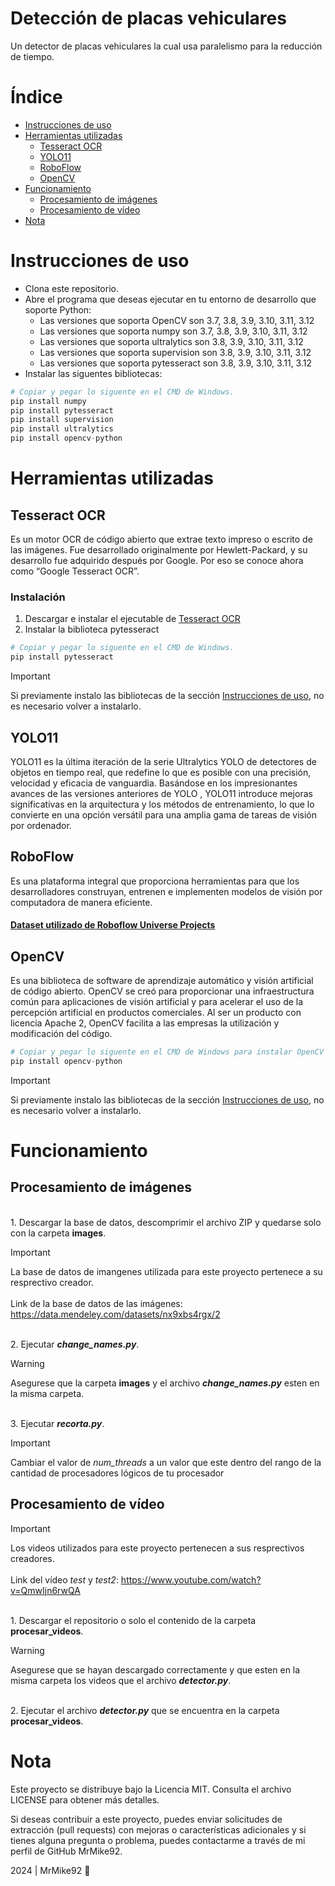 # Detección de placas vehiculares
Un detector de placas vehiculares la cual usa paralelismo para la reducción de tiempo.

# Índice

* [Instrucciones de uso](#Instrucciones-de-uso)
* [Herramientas utilizadas](#Herramientas-Utilizadas)
    * [Tesseract OCR](#Tesseract-OCR)
    * [YOLO11](#YOLO11)
    * [RoboFlow](#RoboFlow)
    * [OpenCV](#OpenCV)
* [Funcionamiento](#Funcionamiento)
    * [Procesamiento de imágenes](#Procesamiento-de-imágenes)
    * [Procesamiento de vídeo](#Procesamiento-de-vídeo)
* [Nota](#Nota)

# Instrucciones de uso

- Clona este repositorio.
- Abre el programa que deseas ejecutar en tu entorno de desarrollo que soporte Python:
    - Las versiones que soporta OpenCV son 3.7, 3.8, 3.9, 3.10, 3.11, 3.12
    - Las versiones que soporta numpy son 3.7, 3.8, 3.9, 3.10, 3.11, 3.12
    - Las versiones que soporta ultralytics son 3.8, 3.9, 3.10, 3.11, 3.12
    - Las versiones que soporta supervision son 3.8, 3.9, 3.10, 3.11, 3.12
    - Las versiones que soporta pytesseract son 3.8, 3.9, 3.10, 3.11, 3.12
- Instalar las siguentes bibliotecas:
```python
# Copiar y pegar lo siguente en el CMD de Windows.
pip install numpy
pip install pytesseract
pip install supervision
pip install ultralytics
pip install opencv-python
```

# Herramientas utilizadas

## Tesseract OCR

Es un motor OCR de código abierto que extrae texto impreso o escrito de las imágenes. Fue desarrollado originalmente por Hewlett-Packard, y su desarrollo fue adquirido después por Google. Por eso se conoce ahora como “Google Tesseract OCR”. 

### Instalación

1. Descargar e instalar el ejecutable de [Tesseract OCR](https://github.com/tesseract-ocr/tessdoc?tab=readme-ov-file#binaries)
2. Instalar la biblioteca pytesseract
```python
# Copiar y pegar lo siguente en el CMD de Windows.
pip install pytesseract
```

> [!IMPORTANT]
> Si previamente instalo las bibliotecas de la sección [Instrucciones de uso](#Instrucciones-de-uso), no es necesario volver a instalarlo.

## YOLO11

YOLO11 es la última iteración de la serie Ultralytics YOLO de detectores de objetos en tiempo real, que redefine lo que es posible con una precisión, velocidad y eficacia de vanguardia. Basándose en los impresionantes avances de las versiones anteriores de YOLO , YOLO11 introduce mejoras significativas en la arquitectura y los métodos de entrenamiento, lo que lo convierte en una opción versátil para una amplia gama de tareas de visión por ordenador.

## RoboFlow

Es una plataforma integral que proporciona herramientas para que los desarrolladores construyan, entrenen e implementen modelos de visión por computadora de manera eficiente.

#### [Dataset utilizado de Roboflow Universe Projects](https://universe.roboflow.com/roboflow-universe-projects/license-plate-recognition-rxg4e)

## OpenCV

Es una biblioteca de software de aprendizaje automático y visión artificial de código abierto. OpenCV se creó para proporcionar una infraestructura común para aplicaciones de visión artificial y para acelerar el uso de la percepción artificial en productos comerciales. Al ser un producto con licencia Apache 2, OpenCV facilita a las empresas la utilización y modificación del código.

```python
# Copiar y pegar lo siguente en el CMD de Windows para instalar OpenCV
pip install opencv-python
```

> [!IMPORTANT]
> Si previamente instalo las bibliotecas de la sección [Instrucciones de uso](#Instrucciones-de-uso), no es necesario volver a instalarlo.

# Funcionamiento
## Procesamiento de imágenes

<br> 1. Descargar la base de datos, descomprimir el archivo ZIP y quedarse solo con la carpeta **images**.

> [!IMPORTANT]
> La base de datos de imangenes utilizada para este proyecto pertenece a su resprectivo creador.
> <br><br>Link de la base de datos de las imágenes: https://data.mendeley.com/datasets/nx9xbs4rgx/2

<br> 2. Ejecutar ***change_names.py***.

> [!WARNING]
> Asegurese que la carpeta **images** y el archivo ***change_names.py*** esten en la misma carpeta.

<br> 3. Ejecutar ***recorta.py***.

> [!IMPORTANT]
> Cambiar el valor de *num_threads* a un valor que este dentro del rango de la cantidad de procesadores lógicos de tu procesador

## Procesamiento de vídeo
> [!IMPORTANT]
> Los videos utilizados para este proyecto pertenecen a sus resprectivos creadores.
> <br><br>Link del vídeo *test* y *test2*: https://www.youtube.com/watch?v=QmwIjn6rwQA

<br> 1. Descargar el repositorio o solo el contenido de la carpeta **procesar_videos**.

> [!WARNING]
> Asegurese que se hayan descargado correctamente y que esten en la misma carpeta los videos que el archivo ***detector.py***.

<br> 2. Ejecutar el archivo ***detector.py*** que se encuentra en la carpeta **procesar_videos**.

# Nota

Este proyecto se distribuye bajo la Licencia MIT. Consulta el archivo LICENSE para obtener más detalles.

Si deseas contribuir a este proyecto, puedes enviar solicitudes de extracción (pull requests) con mejoras o características adicionales y si tienes alguna pregunta o problema, puedes contactarme a través de mi perfil de GitHub MrMike92.

2024 | MrMike92 🐢